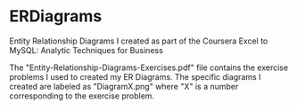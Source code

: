 # ERDiagrams
Entity Relationship Diagrams I created as part of the Coursera Excel to MySQL: Analytic Techniques for Business

The "Entity-Relationship-Diagrams-Exercises.pdf" file contains the exercise problems I used to created my ER Diagrams. The specific diagrams I created are labeled as "DiagramX.png" where "X" is a number corresponding to the exercise problem.
